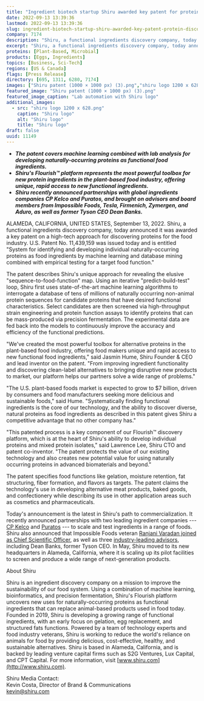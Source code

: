 ```yaml
---
title: "Ingredient biotech startup Shiru awarded key patent for protein discovery platform"
date: 2022-09-13 13:39:36
lastmod: 2022-09-13 13:39:36
slug: ingredient-biotech-startup-shiru-awarded-key-patent-protein-discovery-platform
company: 7174
description: "Shiru, a functional ingredients discovery company, today announced it was awarded a key patent on a high-tech approach for discovering proteins for the food industry."
excerpt: "Shiru, a functional ingredients discovery company, today announced it was awarded a key patent on a high-tech approach for discovering proteins for the food industry."
proteins: [Plant-Based, Microbial]
products: [Eggs, Ingredients]
topics: [Business, Sci-Tech]
regions: [US & Canada]
flags: [Press Release]
directory: [695, 1311, 6280, 7174]
images: ["Shiru patent (1000 × 1000 px) (3).png","shiru logo 1200 x 628.png"]
featured_image: "Shiru patent (1000 × 1000 px) (3).png"
featured_image_caption: "Lab automation with Shiru logo"
additional_images:
  - src: "shiru logo 1200 x 628.png"
    caption: "Shiru logo"
    alt: "Shiru logo"
    title: "Shiru logo"
draft: false
uuid: 11149
---
```

-   ***The patent covers machine learning combined with lab analysis for
    developing naturally-occurring proteins as functional food
    ingredients.***
-   ***Shiru's Flourish™ platform represents the most powerful toolbox
    for new protein ingredients in the plant-based food industry,
    offering unique, rapid access to new functional ingredients.***
-   ***Shiru recently announced partnerships with global ingredients
    companies CP Kelco and Puratos, and brought on advisors and board
    members from Impossible Foods, Tesla, Firmenich, Zymergen, and
    Aduro, as well as former Tyson CEO Dean Banks.***

ALAMEDA, CALIFORNIA, UNITED STATES, September 13, 2022. Shiru, a
functional ingredients discovery company, today announced it was awarded
a key patent on a high-tech approach for discovering proteins for the
food industry. U.S. Patent No. 11,439,159 was issued today and is
entitled "System for identifying and developing individual
naturally-occurring proteins as food ingredients by machine learning and
database mining combined with empirical testing for a target food
function."

The patent describes Shiru's unique approach for revealing the elusive
"sequence-to-food-function" map. Using an iterative
\"predict-build-test\" loop, Shiru first uses state-of-the-art machine
learning algorithms to interrogate a database of tens of millions of
naturally occurring non-animal protein sequences for candidate proteins
that have desired functional characteristics. Select candidates are then
screened via high-throughput strain engineering and protein function
assays to identify proteins that can be mass-produced via precision
fermentation. The experimental data are fed back into the models to
continuously improve the accuracy and efficiency of the functional
predictions.

"We've created the most powerful toolbox for alternative proteins in the
plant-based food industry, offering food makers unique and rapid access
to new functional food ingredients," said Jasmin Hume, Shiru Founder &
CEO and lead inventor on the patent. "From improving ingredient
functionality and discovering clean-label alternatives to bringing
disruptive new products to market, our platform helps our partners solve
a wide range of problems."

"The U.S. plant-based foods market is expected to grow to \$7 billion,
driven by consumers and food manufacturers seeking more delicious and
sustainable foods," said Hume. "Systematically finding functional
ingredients is the core of our technology, and the ability to discover
diverse, natural proteins as food ingredients as described in this
patent gives Shiru a competitive advantage that no other company has." 

"This patented process is a key component of our Flourish™ discovery
platform, which is at the heart of Shiru's ability to develop individual
proteins and mixed protein isolates," said Lawrence Lee, Shiru CTO and
patent co-inventor. "The patent protects the value of our existing
technology and also creates new potential value for using naturally
occurring proteins in advanced biomaterials and beyond."

The patent specifies food functions like gelation, moisture retention,
fat structuring, fiber formation, and flavors as targets. The patent
claims the technology's use in developing alternative meat products,
baked goods, and confectionery while describing its use in other
application areas such as cosmetics and pharmaceuticals.

Today's announcement is the latest in Shiru's path to commercialization.
It recently announced partnerships with two leading ingredient companies
--- [CP
Kelco](https://shiru.com/post/cp-kelco-and-food-ingredient-startup-shiru-announce-partnership-to-accelerate-the-shift-to-a-sustainable-food-system-with-creation-of-next-generation-alternative-proteins/)
and
[Puratos](https://shiru.com/post/shiru-puratos-partnership-sustainable-plant-based-protein-ingredients-for-baked-goods/)
--- to scale and test ingredients in a range of foods. Shiru also
announced that Impossible Foods veteran [Ranjani Varadan joined as Chief
Scientific
Officer](https://shiru.com/post/in-conversation-with-dr-ranjani-varadan-shirus-new-chief-scientific-officer/),
as well as three [industry-leading
advisors](https://shiru.com/post/shiru-appoints-industry-veterans-dean-banks-aaron-kimball-and-blaine-templeman-to-advisory-board/),
including Dean Banks, former Tyson CEO. In May, Shiru moved to its new
headquarters in Alameda, California, where it is scaling up its pilot
facilities to screen and produce a wide range of next-generation
products.

About Shiru

Shiru is an ingredient discovery company on a mission to improve the
sustainability of our food system. Using a combination of machine
learning, bioinformatics, and precision fermentation, Shiru's Flourish
platform uncovers new uses for naturally-occurring proteins as
functional ingredients that can replace animal-based products used in
food today. Founded in 2019, Shiru is developing a growing range of
functional ingredients, with an early focus on gelation, egg
replacement, and structured fats functions. Powered by a team of
technology experts and food industry veterans, Shiru is working to
reduce the world's reliance on animals for food by providing delicious,
cost-effective, healthy, and sustainable alternatives. Shiru is based in
Alameda, California, and is backed by leading venture capital firms such
as S2G Ventures, Lux Capital, and CPT Capital. For more information,
visit [www.shiru.com](http://www.shiru.com).

Shiru Media Contact:\
Kevin Costa, Director of Brand & Communications\
<kevin@shiru.com>
